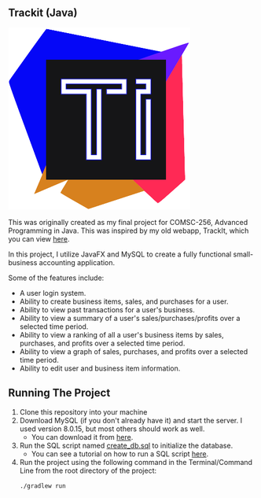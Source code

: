 ## Trackit (Java)
![](src/main/resources/img/trackit-logo.png)


This was originally created as my final project for COMSC-256, Advanced Programming in Java.
This was inspired by my old webapp, TrackIt, which you can view [here](https://github.com/jhanreg11/TrackIt).

In this project, I utilize JavaFX and MySQL to create a fully functional small-business accounting application. 

Some of the features include:
* A user login system.
* Ability to create business items, sales, and purchases for a user.
* Ability to view past transactions for a user's business.
* Ability to view a summary of a user's sales/purchases/profits over a selected time period.
* Ability to view a ranking of all a user's business items by sales, purchases, and profits over a selected time period.
* Ability to view a graph of sales, purchases, and profits over a selected time period.
* Ability to edit user and business item information.

## Running The Project
1. Clone this repository into your machine
2. Download MySQL (if you don't already have it) and start the server. I used version 8.0.15, but most others should work as well.
    * You can download it from [here](https://dev.mysql.com/downloads/mysql/).
3. Run the SQL script named [create_db.sql](https://github.com/jhanreg11/TrackItJava/blob/master/create_db.sql) to initialize the 
database.
    * You can see a tutorial on how to run a SQL script [here](https://dev.mysql.com/doc/refman/8.0/en/mysql-batch-commands.html).
4. Run the project using the following command in the Terminal/Command Line from the root directory of the project:
    ```shell script
    ./gradlew run
    ```